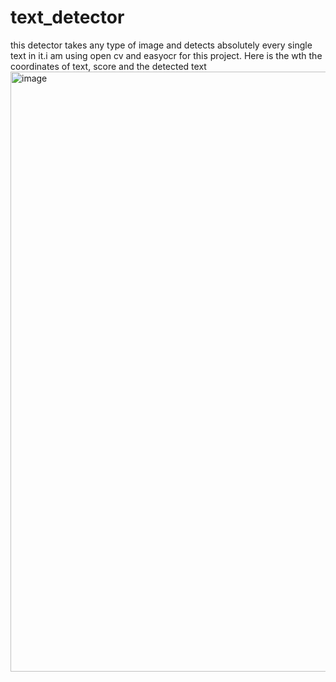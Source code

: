 # text_detector
this detector takes any type of image and detects absolutely every single text in it.i am using open cv and easyocr for this project. Here is the wth the coordinates of text, score and the detected text <img width="960" alt="image" src="https://github.com/Aryann15/text_detector/assets/82017158/4abb2ac1-5967-431a-a4a6-1aa6710f277c">

